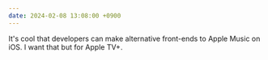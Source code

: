 ```yaml
---
date: 2024-02-08 13:08:00 +0900
---
```


It's cool that developers can make alternative front-ends to Apple Music on iOS. I want that but for Apple TV+.

